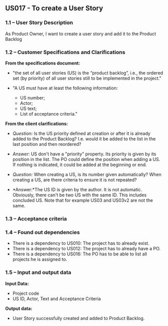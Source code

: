 ## **US017 - To create a User Story**

### **1.1 – User Story Description**

As Product Owner, I want to create a user story and add it to the Product Backlog

### **1.2 – Customer Specifications and Clarifications**

**From the specifications document:**
* "the set of all user stories (US) is the “product backlog”, i.e., the ordered set (by priority) of all user stories still to be implemented in the project."

* "A US must have at least the following information:
  - US number;
  - Actor;
  - US text;
  - List of acceptance criteria."

**From the client clarifications:**
- *Question:* Is the US priority defined at creation or after it is already added to the Product Backlog? I.e. would it be added to the list in the last position and then reordered?

- *Answer:* US don't have a "priority" property. Its priority is given by its position in the list. The PO could define the position when adding a US. If nothing is indicated, it could be added at the beginning or end.


- *Question:* When creating a US, is its number given automatically? When creating a US, are there criteria to ensure it is not repeated?

- *Answer:*The US ID is given by the author. It is not automatic. Obviously, there can't be two US with the same ID. This includes concluded US. Note that for example US03 and US03v2 are not the same.

### **1.3 – Acceptance criteria**


### **1.4 – Found out dependencies**

- There is a dependency to US010: The project has to already exist.
- There is a dependency to US012: The project has to already have a PO.
- There is a dependency to US016: The PO has to be able to list all projects he is assigned to.

### **1.5 – Input and output data**

**Input Data:**

- Project code
- US ID, Actor, Text and Acceptance Criteria

**Output data:**
- User Story successfully created and added to Product Backlog.
